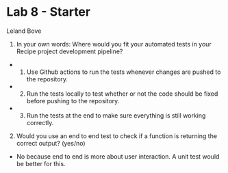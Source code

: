 # Lab 8 - Starter

Leland Bove

1) In your own words: Where would you fit your automated tests in your Recipe project development pipeline?

- 1. Use Github actions to run the tests whenever changes are pushed to the repository. 
- 2. Run the tests locally to test whether or not the code should be fixed before pushing to the repository.
- 3. Run the tests at the end to make sure everything is still working correctly. 

2) Would you use an end to end test to check if a function is returning the correct output? (yes/no)
- No because end to end is more about user interaction. A unit test would be better for this. 


